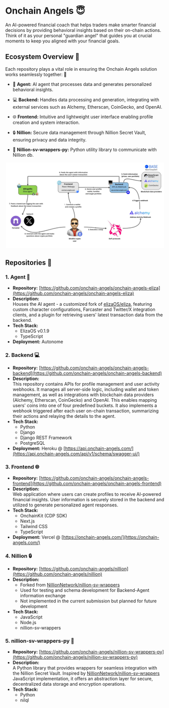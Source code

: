 # Onchain Angels 😇

An AI-powered financial coach that helps traders make smarter financial decisions by providing behavioral insights based on their on-chain actions. Think of it as your personal "guardian angel" that guides you at crucial moments to keep you aligned with your financial goals.

## Ecosystem Overview 🌟

Each repository plays a vital role in ensuring the Onchain Angels solution works seamlessly together: 🤝

- 🤖 **Agent:** AI agent that processes data and generates personalized behavioral insights.

- 💻 **Backend:** Handles data processing and generation, integrating with external services such as Alchemy, Etherscan, CoinGecko, and OpenAI.

- 🌐 **Frontend:** Intuitive and lightweight user interface enabling profile creation and system interaction.

- 🔒 **Nillion:** Secure data management through Nillion Secret Vault, ensuring privacy and data integrity.

- 🐍 **Nillion-sv-wrappers-py:** Python utility library to communicate with Nillion db.

<img src="https://github.com/onchain-angels/.github/blob/master/profile/images/workflow_v2.jpg" alt="workflow"/>

## Repositories 🚀

### 1. **Agent** 🤖

- **Repository:** [https://github.com/onchain-angels/onchain-angels-eliza](https://github.com/onchain-angels/onchain-angels-eliza)
- **Description:**  
    Houses the AI agent - a customized fork of [elizaOS/eliza](https://github.com/elizaOS/eliza), featuring custom character configurations, Farcaster and Twitter/X integration clients, and a plugin for retrieving users' latest transaction data from the backend.
- **Tech Stack:**
  - ElizaOS v0.1.9
  - TypeScript
- **Deployment:** Autonome

### 2. **Backend** 💻

- **Repository:**
    [https://github.com/onchain-angels/onchain-angels-backend](https://github.com/onchain-angels/onchain-angels-backend)
- **Description:**  
    This repository contains APIs for profile management and user activity webhooks. It manages all server-side logic, including wallet and token management, as well as integrations with blockchain data providers (Alchemy, Etherscan, CoinGecko) and OpenAI. This enables mapping users' coins into one of four predefined buckets. It also implements a webhook triggered after each user on-chain transaction, summarizing their actions and relaying the details to the agent.
- **Tech Stack:**
  - Python
  - Django
  - Django REST Framework
  - PostgreSQL
- **Deployment:** Heroku @ [https://api.onchain-angels.com/](https://api.onchain-angels.com/api/v1/schema/swagger-ui/)

### 3. **Frontend** 🌐

- **Repository:** [https://github.com/onchain-angels/onchain-angels-frontend](https://github.com/onchain-angels/onchain-angels-frontend)
- **Description:**  
    Web application where users can create profiles to receive AI-powered financial insights. User information is securely stored in the backend and utilized to generate personalized agent responses.
- **Tech Stack:**
  - OnchainKit (CDP SDK)
  - Next.js
  - Tailwind CSS
  - TypeScript
- **Deployment:** Vercel @ [https://onchain-angels.com/](https://onchain-angels.com/)

### 4. **Nillion** 🔒

- **Repository:** [https://github.com/onchain-angels/nillion](https://github.com/onchain-angels/nillion)
- **Description:**  
  - Forked from [NillionNetwork/nillion-sv-wrappers](https://github.com/NillionNetwork/nillion-sv-wrappers)
  - Used for testing and schema development for Backend-Agent information exchange
  - Not implemented in the current submission but planned for future development
- **Tech Stack:**
  - JavaScript
  - Node.js
  - nillion-sv-wrappers

### 5. **nillion-sv-wrappers-py** 🐍

- **Repository:** [https://github.com/onchain-angels/nillion-sv-wrappers-py](https://github.com/onchain-angels/nillion-sv-wrappers-py)
- **Description:**  
    A Python library that provides wrappers for seamless integration with the Nillion Secret Vault. Inspired by [NillionNetwork/nillion-sv-wrappers](https://github.com/NillionNetwork/nillion-sv-wrappers) JavaScript implementation, it offers an abstraction layer for secure, decentralized data storage and encryption operations.
- **Tech Stack:**
  - Python
  - nilql
